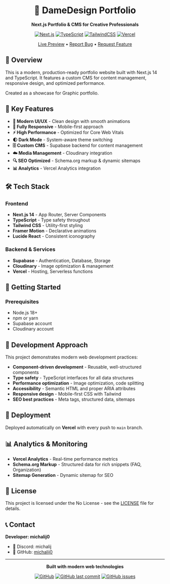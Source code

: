 <div align="center">

# 🚀 DameDesign Portfolio

**Next.js Portfolio & CMS for Creative Professionals**

[![Next.js](https://img.shields.io/badge/Next.js-14-black?style=for-the-badge&logo=next.js)](https://nextjs.org)
[![TypeScript](https://img.shields.io/badge/TypeScript-5.0-blue?style=for-the-badge&logo=typescript)](https://www.typescriptlang.org)
[![TailwindCSS](https://img.shields.io/badge/TailwindCSS-3.0-38B2AC?style=for-the-badge&logo=tailwind-css)](https://tailwindcss.com)
[![Vercel](https://img.shields.io/badge/Vercel-000000?style=for-the-badge&logo=vercel)](https://vercel.com)

[Live Preview](https://damedesign.pl) • [Report Bug](https://github.com/michalij0/damedesign/issues) • [Request Feature](https://github.com/michalij0/damedesign/issues)

</div>

## 🌟 Overview

This is a modern, production-ready portfolio website built with Next.js 14 and TypeScript. It features a custom CMS for content management, responsive design, and optimized performance.

Created as a showcase for Graphic portfolio.

## 🚀 Key Features

- **🎨 Modern UI/UX** - Clean design with smooth animations
- **📱 Fully Responsive** - Mobile-first approach
- **⚡ High Performance** - Optimized for Core Web Vitals
- **🌓 Dark Mode** - System-aware theme switching
- **🗄️ Custom CMS** - Supabase backend for content management
- **☁️ Media Management** - Cloudinary integration
- **🔍 SEO Optimized** - Schema.org markup & dynamic sitemaps
- **📊 Analytics** - Vercel Analytics integration

## 🛠️ Tech Stack

### Frontend
- **Next.js 14** - App Router, Server Components
- **TypeScript** - Type safety throughout
- **Tailwind CSS** - Utility-first styling
- **Framer Motion** - Declarative animations
- **Lucide React** - Consistent iconography

### Backend & Services
- **Supabase** - Authentication, Database, Storage
- **Cloudinary** - Image optimization & management
- **Vercel** - Hosting, Serverless functions

## 🎯 Getting Started

### Prerequisites
- Node.js 18+
- npm or yarn
- Supabase account
- Cloudinary account


## 🎨 Development Approach

This project demonstrates modern web development practices:

- **Component-driven development** - Reusable, well-structured components
- **Type safety** - TypeScript interfaces for all data structures
- **Performance optimization** - Image optimization, code splitting
- **Accessibility** - Semantic HTML and proper ARIA attributes
- **Responsive design** - Mobile-first CSS with Tailwind
- **SEO best practices** - Meta tags, structured data, sitemaps

## 🚀 Deployment

Deployed automatically on **Vercel** with every push to `main` branch.

## 📊 Analytics & Monitoring

- **Vercel Analytics** - Real-time performance metrics
- **Schema.org Markup** - Structured data for rich snippets (FAQ, Organization)
- **Sitemap Generation** - Dynamic sitemap for SEO


## 📝 License

This project is licensed under the No License - see the [LICENSE](LICENSE) file for details.

## 📞 Contact

**Developer: michalij0**
- 📧 Discord: michalij
- 💼 GitHub: [michalij0](https://github.com/michalij0)

---

<div align="center">

**Built with modern web technologies**

[![GitHub](https://img.shields.io/github/license/michalij0/damedesign?style=flat-square)](LICENSE)
[![GitHub last commit](https://img.shields.io/github/last-commit/michalij0/damedesign?style=flat-square)](https://github.com/michalij0/damedesign/commits/main)
[![GitHub issues](https://img.shields.io/github/issues/michalij0/damedesign?style=flat-square)](https://github.com/michalij0/damedesign/issues)

</div>